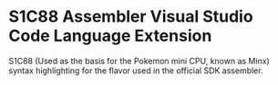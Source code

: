 # S1C88 Assembler Visual Studio Code Language Extension

S1C88 (Used as the basis for the Pokemon mini CPU, known as Minx) syntax highlighting for the flavor used in the official SDK assembler.